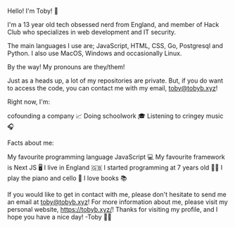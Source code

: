 Hello! I'm Toby! 👋

I'm a 13 year old tech obsessed nerd from England, and member of Hack Club who specializes in web development and IT security.

The main languages I use are; JavaScript, HTML, CSS, Go, Postgresql and Python. I also use MacOS, Windows and occasionally Linux.

By the way! My pronouns are they/them!

Just as a heads up, a lot of my repositories are private. But, if you do want to access the code, you can contact me with my email, toby@tobyb.xyz!

Right now, I'm:

cofounding a company 📈
Doing schoolwork 🎓
Listening to cringey music 🎧

Facts about me:

My favourite programming language JavaScript 💻
My favourite framework is Next JS 🖥
I live in England 🇬🇧
I started programming at 7 years old 🧒🏻
I play the piano and cello 🎵
I love books 📚

If you would like to get in contact with me, please don't hesitate to send me an email at toby@tobyb.xyz!
For more information about me, please visit my personal website, https://tobyb.xyz/!
Thanks for visiting my profile, and I hope you have a nice day! -Toby 🏳️‍🌈
